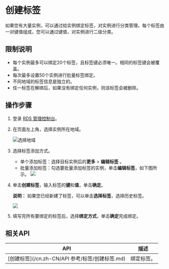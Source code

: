 # 创建标签

如果您有大量实例，可以通过给实例绑定标签，对实例进行分类管理。每个标签由一对键值组成，您可以通过键值，对实例进行二级分类。

## 限制说明

-   每个实例最多可以绑定20个标签，且标签键必须唯一。相同的标签键会被覆盖。
-   每次最多设置50个实例进行批量标签绑定。
-   不同地域的标签信息是独立的。
-   任一标签在解绑后，如果没有绑定任何实例，则该标签会被删除。

## 操作步骤

1.  登录 [RDS 管理控制台](https://rds.console.aliyun.com/)。
2.  在页面左上角，选择实例所在地域。

    ![选择地域](https://static-aliyun-doc.oss-accelerate.aliyuncs.com/assets/img/zh-CN/3074469951/p36543.png)

3.  选择标签添加方式。

    -   单个添加标签：选择目标实例后的**更多** \> **编辑标签** 。
    -   批量添加标签：勾选要批量添加标签的实例，单击**编辑标签**，如下图所示。
    ![](https://static-aliyun-doc.oss-accelerate.aliyuncs.com/assets/img/zh-CN/9668127061/p4152.png)

4.  单击**创建标签**，输入标签的**键**和**值**，单击**确定**。

    **说明：** 如果您已经新建了标签，可以单击**选择标签**，选择历史标签。

    ![](https://static-aliyun-doc.oss-accelerate.aliyuncs.com/assets/img/zh-CN/9668127061/p4153.png)

5.  填写完所有要绑定的标签后，选择**绑定方式**，单击**确定**完成绑定。

## 相关API

|API|描述|
|---|--|
|[创建标签](/cn.zh-CN/API 参考/标签/创建标签.md)|绑定标签。|


